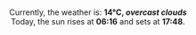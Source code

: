 <p  align="center"><br/>Currently, the weather is: <b> 14°C, <i>overcast clouds</i></b></br>Today, the sun rises at <b>06:16</b> and sets at <b>17:48</b>.</p>